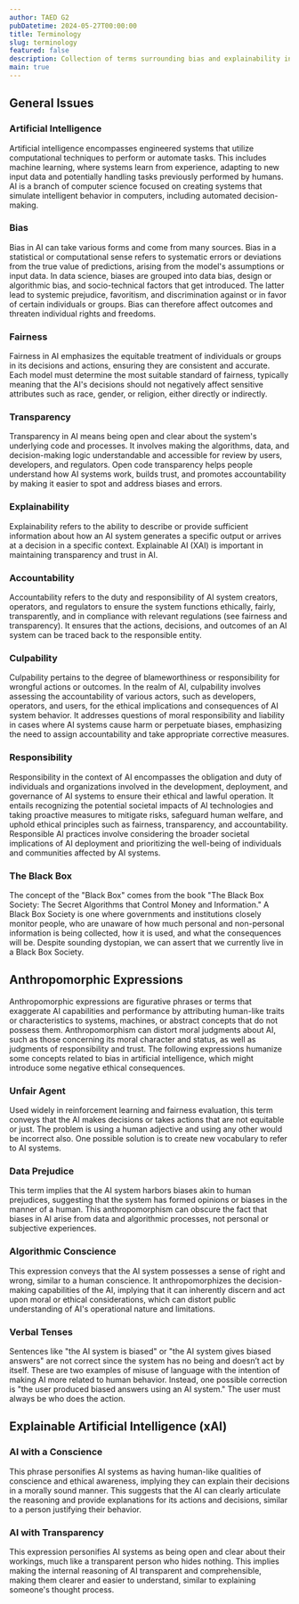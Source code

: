 ```yaml
---
author: TAED G2
pubDatetime: 2024-05-27T00:00:00
title: Terminology
slug: terminology
featured: false
description: Collection of terms surrounding bias and explainability in AI and the issues they can cause.
main: true
---
```


## General Issues

### Artificial Intelligence

Artificial intelligence encompasses engineered systems that utilize computational techniques to perform or automate tasks. This includes machine learning, where systems learn from experience, adapting to new input data and potentially handling tasks previously performed by humans. AI is a branch of computer science focused on creating systems that simulate intelligent behavior in computers, including automated decision-making.

### Bias

Bias in AI can take various forms and come from many sources. Bias in a statistical or computational sense refers to systematic errors or deviations from the true value of predictions, arising from the model's assumptions or input data. In data science, biases are grouped into data bias, design or algorithmic bias, and socio-technical factors that get introduced. The latter lead to systemic prejudice, favoritism, and discrimination against or in favor of certain individuals or groups. Bias can therefore affect outcomes and threaten individual rights and freedoms.

### Fairness

Fairness in AI emphasizes the equitable treatment of individuals or groups in its decisions and actions, ensuring they are consistent and accurate. Each model must determine the most suitable standard of fairness, typically meaning that the AI's decisions should not negatively affect sensitive attributes such as race, gender, or religion, either directly or indirectly.

### Transparency

Transparency in AI means being open and clear about the system's underlying code and processes. It involves making the algorithms, data, and decision-making logic understandable and accessible for review by users, developers, and regulators. Open code transparency helps people understand how AI systems work, builds trust, and promotes accountability by making it easier to spot and address biases and errors.

### Explainability

Explainability refers to the ability to describe or provide sufficient information about how an AI system generates a specific output or arrives at a decision in a specific context. Explainable AI (XAI) is important in maintaining transparency and trust in AI.

### Accountability

Accountability refers to the duty and responsibility of AI system creators, operators, and regulators to ensure the system functions ethically, fairly, transparently, and in compliance with relevant regulations (see fairness and transparency). It ensures that the actions, decisions, and outcomes of an AI system can be traced back to the responsible entity.

### Culpability

Culpability pertains to the degree of blameworthiness or responsibility for wrongful actions or outcomes. In the realm of AI, culpability involves assessing the accountability of various actors, such as developers, operators, and users, for the ethical implications and consequences of AI system behavior. It addresses questions of moral responsibility and liability in cases where AI systems cause harm or perpetuate biases, emphasizing the need to assign accountability and take appropriate corrective measures.

### Responsibility

Responsibility in the context of AI encompasses the obligation and duty of individuals and organizations involved in the development, deployment, and governance of AI systems to ensure their ethical and lawful operation. It entails recognizing the potential societal impacts of AI technologies and taking proactive measures to mitigate risks, safeguard human welfare, and uphold ethical principles such as fairness, transparency, and accountability. Responsible AI practices involve considering the broader societal implications of AI deployment and prioritizing the well-being of individuals and communities affected by AI systems.

### The Black Box

The concept of the "Black Box" comes from the book "The Black Box Society: The Secret Algorithms that Control Money and Information." A Black Box Society is one where governments and institutions closely monitor people, who are unaware of how much personal and non-personal information is being collected, how it is used, and what the consequences will be. Despite sounding dystopian, we can assert that we currently live in a Black Box Society.

## Anthropomorphic Expressions

Anthropomorphic expressions are figurative phrases or terms that exaggerate AI capabilities and performance by attributing human-like traits or characteristics to systems, machines, or abstract concepts that do not possess them. Anthropomorphism can distort moral judgments about AI, such as those concerning its moral character and status, as well as judgments of responsibility and trust. The following expressions humanize some concepts related to bias in artificial intelligence, which might introduce some negative ethical consequences.

### Unfair Agent

Used widely in reinforcement learning and fairness evaluation, this term conveys that the AI makes decisions or takes actions that are not equitable or just. The problem is using a human adjective and using any other would be incorrect also. One possible solution is to create new vocabulary to refer to AI systems.

### Data Prejudice

This term implies that the AI system harbors biases akin to human prejudices, suggesting that the system has formed opinions or biases in the manner of a human. This anthropomorphism can obscure the fact that biases in AI arise from data and algorithmic processes, not personal or subjective experiences.

### Algorithmic Conscience

This expression conveys that the AI system possesses a sense of right and wrong, similar to a human conscience. It anthropomorphizes the decision-making capabilities of the AI, implying that it can inherently discern and act upon moral or ethical considerations, which can distort public understanding of AI's operational nature and limitations.

### Verbal Tenses

Sentences like "the AI system is biased" or "the AI system gives biased answers" are not correct since the system has no being and doesn’t act by itself. These are two examples of misuse of language with the intention of making AI more related to human behavior. Instead, one possible correction is "the user produced biased answers using an AI system." The user must always be who does the action.

## Explainable Artificial Intelligence (xAI)

### AI with a Conscience

This phrase personifies AI systems as having human-like qualities of conscience and ethical awareness, implying they can explain their decisions in a morally sound manner. This suggests that the AI can clearly articulate the reasoning and provide explanations for its actions and decisions, similar to a person justifying their behavior.

### AI with Transparency

This expression personifies AI systems as being open and clear about their workings, much like a transparent person who hides nothing. This implies making the internal reasoning of AI transparent and comprehensible, making them clearer and easier to understand, similar to explaining someone's thought process.

